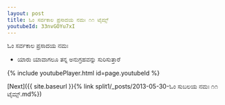 ```yaml
---
layout: post
title: ಓಂ ಸರ್ವಕಾಲ ಪ್ರಸಾದಯ ನಮಃ ೧೧ ಟೈಮ್ಸ್
youtubeId: 33nvGOYu7xI
---
```

 
 
 ಓಂ ಸರ್ವಕಾಲ ಪ್ರಸಾದಯ ನಮಃ  
 
 -  ಯಾರು ಯಾವಾಗಲೂ ತನ್ನ ಅನುಗ್ರಹವನ್ನು ಸುರಿಸುತ್ತಾರೆ 
 
  
 
  
 
 
 
 
 
 


{% include youtubePlayer.html id=page.youtubeId %}
 
[Next]({{ site.baseurl }}{% link  split1/_posts/2013-05-30-ಓಂ ಸುಬಲಯ ನಮಃ ೧೧ ಟೈಮ್ಸ್.md%})
 
